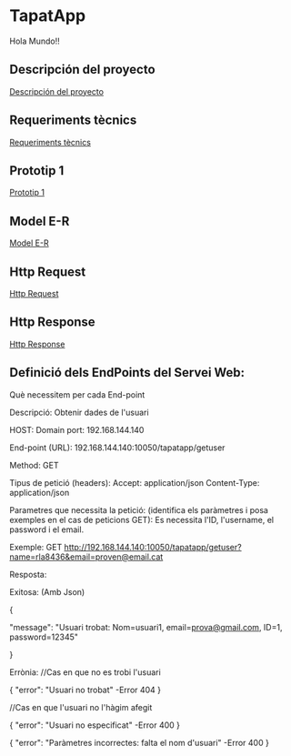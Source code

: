 # TapatApp

Hola Mundo!!

## Descripción del proyecto

[Descripción del proyecto](DeskTop.md)

## Requeriments tècnics

[Requeriments tècnics](req.tècnics.md)

## Prototip 1

[Prototip 1](diagramaprototip1.mermaid)

## Model E-R

[Model E-R](Model_E-R.PNG)

## Http Request

[Http Request](Http_Request.md)

## Http Response

[Http Response](Http_Response.md)

## Definició dels EndPoints del Servei Web:

Què necessitem per cada End-point

Descripció: Obtenir dades de l'usuari

HOST: Domain port: 192.168.144.140

End-point (URL): 192.168.144.140:10050/tapatapp/getuser

Method: GET

Tipus de petició (headers): Accept: application/json
Content-Type: application/json

Parametres que necessita la petició: (identifica els paràmetres i posa exemples en el cas de peticions GET):
Es necessita l'ID, l'username, el password i el email.

Exemple: GET http://192.168.144.140:10050/tapatapp/getuser?name=rla8436&email=proven@email.cat


Resposta: 

Exitosa: (Amb Json)

{
 
  "message": "Usuari trobat: Nom=usuari1, email=prova@gmail.com, ID=1, password=12345"

}


Errònia: 
//Cas en que no es trobi l'usuari

{
  "error": "Usuari no trobat"  -Error 404
}

//Cas en que l'usuari no l'hàgim afegit

{
  "error": "Usuari no especificat"   -Error 400
}

{
  "error": "Paràmetres incorrectes: falta el nom d'usuari"      -Error 400
}



